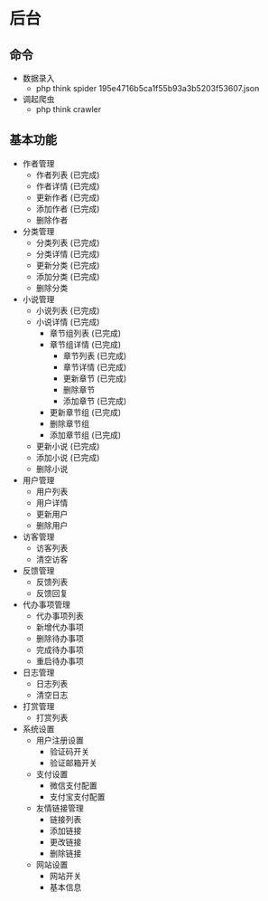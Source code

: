 # 后台

## 命令
- 数据录入
    - php think spider 195e4716b5ca1f55b93a3b5203f53607.json
- 调起爬虫
    - php think crawler

## 基本功能
- 作者管理
    - 作者列表                  (已完成)
    - 作者详情                  (已完成)
    - 更新作者                  (已完成)
    - 添加作者                  (已完成)
    - 删除作者
- 分类管理
    - 分类列表                  (已完成)
    - 分类详情                  (已完成)
    - 更新分类                  (已完成)
    - 添加分类                  (已完成)
    - 删除分类
- 小说管理
    - 小说列表                  (已完成)
    - 小说详情                  (已完成)
        - 章节组列表            (已完成)
        - 章节组详情            (已完成)
            - 章节列表          (已完成)
            - 章节详情          (已完成)
            - 更新章节          (已完成)
            - 删除章节
            - 添加章节          (已完成)
        - 更新章节组            (已完成)
        - 删除章节组
        - 添加章节组            (已完成)
    - 更新小说                  (已完成)
    - 添加小说                  (已完成)
    - 删除小说
- 用户管理
    - 用户列表
    - 用户详情
    - 更新用户
    - 删除用户
- 访客管理
    - 访客列表
    - 清空访客
- 反馈管理
    - 反馈列表
    - 反馈回复
- 代办事项管理
    - 代办事项列表
    - 新增代办事项
    - 删除待办事项
    - 完成待办事项
    - 重启待办事项
- 日志管理
    - 日志列表
    - 清空日志
- 打赏管理
    - 打赏列表
- 系统设置
    - 用户注册设置
        - 验证码开关
        - 验证邮箱开关
    - 支付设置
        - 微信支付配置
        - 支付宝支付配置
    - 友情链接管理
        - 链接列表
        - 添加链接
        - 更改链接
        - 删除链接
    - 网站设置
        - 网站开关
        - 基本信息